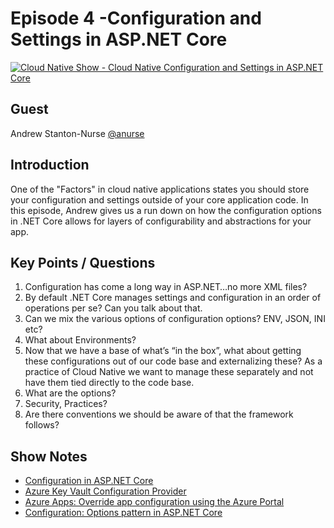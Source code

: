 # Episode 4 -Configuration and Settings in ASP.NET Core

[![Cloud Native Show - Cloud Native Configuration and Settings in ASP.NET Core](http://img.youtube.com/vi/LvA3YpGKX1c/0.jpg)](http://www.youtube.com/watch?v=LvA3YpGKX1c "Cloud Native Configuration and Settings in ASP.NET Core")

## Guest

Andrew Stanton-Nurse [@anurse](https://twitter.com/anurse)

## Introduction

One of the "Factors" in cloud native applications states you should store your configuration and settings outside of your core application code. In this episode, Andrew gives us a run down on how the configuration options in .NET Core allows for layers of configurability and abstractions for your app.

## Key Points / Questions

1. Configuration has come a long way in ASP.NET…no more XML files?
1. By default .NET Core manages settings and configuration in an order of operations per se? Can you talk about that.
1. Can we mix the various options of configuration options? ENV, JSON, INI etc?
1. What about Environments?
1. Now that we have a base of what’s “in the box”, what about getting these configurations out of our code base and externalizing these? As a practice of Cloud Native we want to manage these separately and not have them tied directly to the code base.
1. What are the options?
1. Security, Practices?
1. Are there conventions we should be aware of that the framework follows?

## Show Notes

* [Configuration in ASP.NET Core](https://docs.microsoft.com/aspnet/core/fundamentals/configuration/?view=aspnetcore-2.2&WT.mc_id=cloudnativeshow-github-shboyer)
* [Azure Key Vault Configuration Provider](https://docs.microsoft.com/aspnet/core/security/key-vault-configuration?view=aspnetcore-2.2&WT.mc_id=cloudnativeshow-github-shboyer)
* [Azure Apps: Override app configuration using the Azure Portal](https://docs.microsoft.com/aspnet/core/host-and-deploy/azure-apps/index?view=aspnetcore-2.2#override-app-configuration-using-the-azure-portal&WT.mc_id=cloudnativeshow-github-shboyer)
* [Configuration: Options pattern in ASP.NET Core](https://docs.microsoft.com/aspnet/core/fundamentals/configuration/options?view=aspnetcore-2.2&WT.mc_id=cloudnativeshow-github-shboyer)
